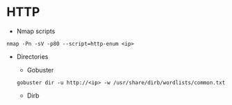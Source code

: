 # HTTP
- Nmap scripts
```
nmap -Pn -sV -p80 --script=http-enum <ip>
```

- Directories
  - Gobuster
  ```
  gobuster dir -u http://<ip> -w /usr/share/dirb/wordlists/common.txt
  ```

  - Dirb
